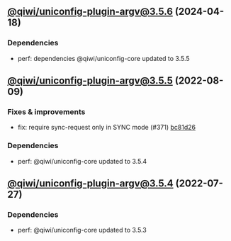 ## [@qiwi/uniconfig-plugin-argv@3.5.6](https://github.com/qiwi/uniconfig/compare/2022.8.9-qiwi.uniconfig-plugin-argv.3.5.5-f0...2024.4.18-qiwi.uniconfig-plugin-argv.3.5.6-f0) (2024-04-18)

### Dependencies
* perf: dependencies @qiwi/uniconfig-core updated to 3.5.5

## [@qiwi/uniconfig-plugin-argv@3.5.5](https://github.com/qiwi/uniconfig/compare/2022.7.27-qiwi.uniconfig-plugin-argv.3.5.4-f0...2022.8.9-qiwi.uniconfig-plugin-argv.3.5.5-f0) (2022-08-09)

### Fixes & improvements
* fix: require sync-request only in SYNC mode (#371) [bc81d26](https://github.com/qiwi/uniconfig/commit/bc81d261273ce3976f71db5e7e6dcea3584ad483)

### Dependencies
* perf: @qiwi/uniconfig-core updated to 3.5.4

## [@qiwi/uniconfig-plugin-argv@3.5.4](https://github.com/qiwi/uniconfig/compare/@qiwi/uniconfig-plugin-argv@3.5.3...2022.7.27-qiwi.uniconfig-plugin-argv.3.5.4-f0) (2022-07-27)

### Dependencies
* perf: @qiwi/uniconfig-core updated to 3.5.3
